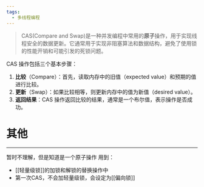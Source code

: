 ```yaml
---
tags:
  - 多线程编程
---
```


>CAS(Compare and Swap)是一种并发编程中常用的**原子**操作，用于实现线程安全的数据更新。它通常用于实现非阻塞算法和数据结构，避免了使用锁的性能开销和可能引发的死锁问题。

CAS 操作包括三个基本步骤：
1. **比较**（Compare）：首先，读取内存中的旧值（expected value）和预期的值进行比较。
2. **更新**（Swap）：如果比较相等，则更新内存中的值为新值（desired value）。
3. **返回结果**：CAS 操作返回比较的结果，通常是一个布尔值，表示操作是否成功。
# 其他
---
暂时不理解，但是知道是一个原子操作
用到：
- [[轻量级锁]]的加锁和解锁的替换操作中
- 第一次CAS，不会加轻量级锁，会设定为[[偏向锁]]
